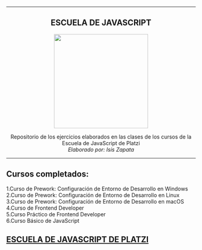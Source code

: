 ---------------------

<div align="center" >

## ESCUELA DE JAVASCRIPT


<img src="https://www.amvo.org.mx/wp-content/uploads/2021/04/logo-platzi-2.png" height="250px">

Repositorio de los ejercicios elaborados en las clases de los cursos de la Escuela de JavaScript de Platzi
  <br>
<i>Elaborado por: Isis Zapata</i>
</div>

---------------------
## Cursos completados:

1.Curso de Prework: Configuración de Entorno de Desarrollo en Windows
<br>
2.Curso de Prework: Configuración de Entorno de Desarrollo en Linux
<br>
3.Curso de Prework: Configuración de Entorno de Desarrollo en macOS
<br>
4.Curso de Frontend Developer
<br>
5.Curso Práctico de Frontend Developer
<br>
6.Curso Básico de JavaScript
<br>

## [ESCUELA DE JAVASCRIPT DE PLATZI](https://platzi.com/escuela-javascript/)
